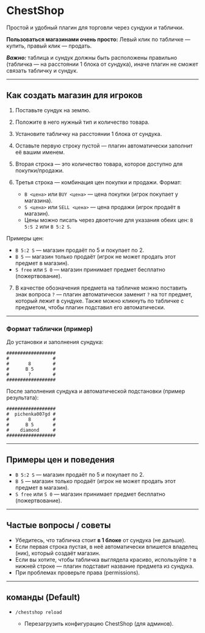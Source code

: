 # ChestShop

Простой и удобный плагин для торговли через сундуки и таблички.

**Пользоваться магазинами очень просто:**
Левый клик по табличке — купить, правый клик — продать.

***Важно:*** таблица и сундук должны быть расположены правильно (табличка — на расстоянии 1 блока от сундука), иначе плагин не сможет связать табличку и сундук.

---

## Как создать магазин для игроков

1. Поставьте сундук на землю.
2. Положите в него нужный тип и количество товара.
3. Установите табличку на расстоянии 1 блока от сундука.
4. Оставьте первую строку пустой — плагин автоматически заполнит её вашим именем.
5. Вторая строка — это количество товара, которое доступно для покупки/продажи.
6. Третья строка — комбинация цен покупки и продажи. Формат:

   * `B <цена>` или `BUY <цена>` — цена покупки (игрок покупает у магазина).
   * `S <цена>` или `SELL <цена>` — цена продажи (игрок продаёт в магазин).
   * Цены можно писать через двоеточие для указания обеих цен: `B 5:S 2` или `B 5:2 S`.

  Примеры цен:

  * `B 5:2 S` — магазин продаёт по 5 и покупает по 2.
  * `B 5` — магазин только продаёт (игрок не может продать этот предмет в магазин).
  * `S free` или `S 0` — магазин принимает предмет бесплатно (пожертвование).
7. В качестве обозначения предмета на табличке можно поставить знак вопроса `?` — плагин автоматически заменит `?` на тот предмет, который лежит в сундуке. Также можно кликнуть по табличке с предметом, чтобы плагин подставил его автоматически.

---

### Формат таблички (пример)

До установки и заполнения сундука:

```
##################
#                #
#       8        #
#      B 5       #
#       ?        #
##################
```

После заполнения сундука и автоматической подстановки (пример результата):

```
##################
#  pichenka007gd #
#       8        #
#      B 5       #
#    diamond     #
##################
```

---

## Примеры цен и поведения

* `B 5:2 S` — магазин продаёт по 5 и покупает по 2.
* `B 5` — магазин только продаёт (игрок не может продать этот предмет в магазин).
* `S free` или `S 0` — магазин принимает предмет бесплатно (пожертвование).

---

## Частые вопросы / советы

* Убедитесь, что табличка стоит **в 1 блоке** от сундука (не дальше).
* Если первая строка пустая, в неё автоматически впишется владелец (ник), который создаёт магазин.
* Если вы хотите, чтобы табличка выглядела красиво, используйте `?` в нижней строке — плагин подставит название предмета из сундука.
* При проблемах проверьте права (permissions).

---

## команды (Default)

* `/chestshop reload`

  * Перезагрузить конфигурацию ChestShop (для админов).
